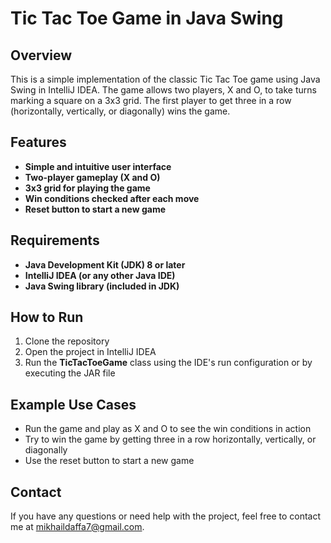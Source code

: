 <h1>Tic Tac Toe Game in Java Swing</h1>
<h2>Overview</h2>
<p>This is a simple implementation of the classic Tic Tac Toe game using Java Swing in IntelliJ IDEA. The game allows two players, X and O, to take turns marking a square on a 3x3 grid. The first player to get three in a row (horizontally, vertically, or diagonally) wins the game.</p>

<h2>Features</h2>
<ul>
	<li><strong>Simple and intuitive user interface</strong></li>
	<li><strong>Two-player gameplay (X and O)</strong></li>
	<li><strong>3x3 grid for playing the game</strong></li>
	<li><strong>Win conditions checked after each move</strong></li>
	<li><strong>Reset button to start a new game</strong></li>
</ul>

<h2>Requirements</h2>
<ul>
	<li><strong>Java Development Kit (JDK) 8 or later</strong></li>
	<li><strong>IntelliJ IDEA (or any other Java IDE)</strong></li>
	<li><strong>Java Swing library (included in JDK)</strong></li>
</ul>

<h2>How to Run</h2>
<ol>
	<li>Clone the repository</li>
	<li>Open the project in IntelliJ IDEA</li>
	<li>Run the <strong>TicTacToeGame</strong> class using the IDE's run configuration or by executing the JAR file</li>
</ol>

<h2>Example Use Cases</h2>
<ul>
	<li>Run the game and play as X and O to see the win conditions in action</li>
	<li>Try to win the game by getting three in a row horizontally, vertically, or diagonally</li>
	<li>Use the reset button to start a new game</li>
</ul>

<h2>Contact</h2>
<p>If you have any questions or need help with the project, feel free to contact me at <a href="mailto:mikhaildaffa7@gmail.com">mikhaildaffa7@gmail.com</a>.</p>
